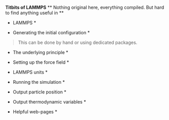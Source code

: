 **Titbits of LAMMPS**
** Nothing original here, everything compiled. But hard to find anything useful in **
* LAMMPS * 

* Generating the initial configuration *
> This can be done by hand or using dedicated packages.

* The underlying principle *
* Setting up the force field *
* LAMMPS units *

* Running the simulation  *

* Output particle position *

* Output thermodynamic variables *
* Helpful web-pages *
